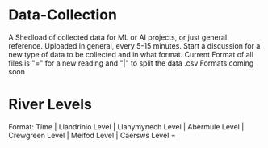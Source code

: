 # Data-Collection
A Shedload of collected data for ML or AI projects, or just general reference. Uploaded in general, every 5-15 minutes. Start a discussion for a new type of data to be collected and in what format.
Current Format of all files is "=" for a new reading and "|" to split the data
.csv Formats coming soon

# River Levels
Format: Time | Llandrinio Level | Llanymynech Level | Abermule Level | Crewgreen Level | Meifod Level | Caersws Level =
